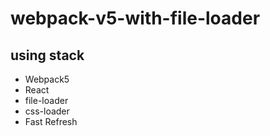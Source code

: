 # webpack-v5-with-file-loader

## using stack

- Webpack5
- React
- file-loader
- css-loader
- Fast Refresh
